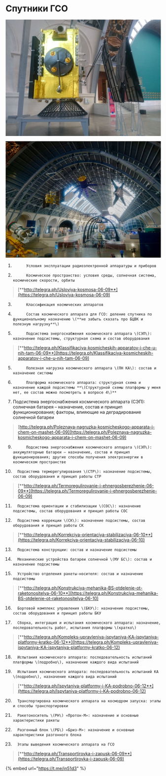 # Спутники ГСО

![](../../../.gitbook/assets/image%20%2834%29.png)

![](../../../.gitbook/assets/image%20%2821%29.png)

1.           Условия эксплуатации радиоэлектронной аппаратуры и приборов

2.           Космическое пространство: условия среды, солнечная система, космические скорости, орбиты

> [**http://telegra.ph/Usloviya-kosmosa-06-09**](https://telegra.ph/Usloviya-kosmosa-06-09)

3.           Классификация космических аппаратов

4.           Состав космического аппарата для ГСО: деление спутника по функциональному назначению \(**не забыть сказать про БЦВК и полезную нагрузку**\)

7.           Подсистема энергоснабжения космического аппарата \(СЭП\): назначение подсистемы, структурная схема и состав оборудования

> [**http://telegra.ph/Klassifikaciya-kosmicheskih-apparatov-i-che-u-nih-tam-06-09**](https://telegra.ph/Klassifikaciya-kosmicheskih-apparatov-i-che-u-nih-tam-06-09)

5.           Полезная нагрузка космического аппарата \(ПН КА\): состав и назначение системы

6.           Платформа космического аппарата: структурная схема и назначение каждой подсистемы **\(Структурной схемы платформы у меня нет, ее состав можно посмотреть в вопросе 4\)**

8. Подсистема энергоснабжения космического аппарата \(СЭП\): солнечная батарея – назначение, состав и принцип функционирования; факторы, влияющие на деградирование солнечной батареи

> [http://telegra.ph/Poleznaya-nagruzka-kosmicheskogo-apparata-i-chem-on-mashet-06-09](https://telegra.ph/Poleznaya-nagruzka-kosmicheskogo-apparata-i-chem-on-mashet-06-09)

9.           Подсистема энергоснабжения космического аппарата \(СЭП\): аккумуляторные батареи – назначение, состав и принцип функционирования; другие способы получения электроэнергии в космическом пространстве

10.       Подсистема терморегулирования \(СТР\): назначение подсистемы, состав оборудования и принцип работы СТР

> [**http://telegra.ph/Termoregulirovanie-i-ehnergosberezhenie-06-09**](https://telegra.ph/Termoregulirovanie-i-ehnergosberezhenie-06-09)

11.       Подсистема ориентации и стабилизации \(СОС\): назначение подсистемы, состав оборудования и принцип работы СОС

12.       Подсистема коррекции \(СК\): назначение подсистемы, состав оборудования и принцип работы СК

> [**http://telegra.ph/Korrekciya-orientaciya-stabilizaciya-06-10**](https://telegra.ph/Korrekciya-orientaciya-stabilizaciya-06-10)

13.       Подсистема конструкции: состав и назначение подсистемы

14.       Механические устройства батареи солнечной \(МУ БС\): состав и назначение подсистемы

15.       Устройство отделения ракеты-носителя: состав и назначение подсистемы

> [**http://telegra.ph/Konstrukciya-mehanika-BS-otdelenie-ot-raketonositelya-06-10**](https://telegra.ph/Konstrukciya-mehanika-BS-otdelenie-ot-raketonositelya-06-10)

16.       Бортовой комплекс управления \(БКУ\): назначение подсистемы, состав оборудования и принцип работы БКУ

17.       Сборка, интеграция и испытания космического аппарата: назначение, последовательность работ, испытания платформы \(кратко\)

> [**http://telegra.ph/Kompleks-upravleniya-ispytaniya-KA-ispytaniya-platformy-kratko-06-12**](https://telegra.ph/Kompleks-upravleniya-ispytaniya-KA-ispytaniya-platformy-kratko-06-12)

18.       Испытания космического аппарата: последовательность испытаний платформы \(подробно\), назначение каждого вида испытаний

19.       Испытания космического аппарата: последовательность испытаний КА \(подробно\), назначение каждого вида испытаний

> [**http://telegra.ph/Ispytaniya-platformy-i-KA-podrobno-06-12**](https://telegra.ph/Ispytaniya-platformy-i-KA-podrobno-06-12)

20.       Транспортировка космического аппарата на космодром запуска: этапы и способы транспортировки

21.       Ракетоноситель \(РН\) «Протон-М»: назначение и основные характеристики ракеты

22.       Разгонный блок \(РБ\) «Бриз-М»: назначение и основные характеристики разгонного блока

23.       Этапы выведения космического аппарата на ГСО

> [**http://telegra.ph/Transportirovka-i-zapusk-06-09**](https://telegra.ph/Transportirovka-i-zapusk-06-09)

{% embed url="https://t.me/in51d3" %}



